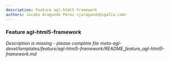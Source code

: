 ```yaml
---
description: Feature agl-html5-framework
authors: Jacobo Aragunde Pérez <jaragunde@igalia.com>
---
```

	
### Feature agl-html5-framework
	 
*Description is missing - please complete file meta-agl-devel/templates/feature/agl-html5-framework/README_feature_agl-html5-framework.md*

